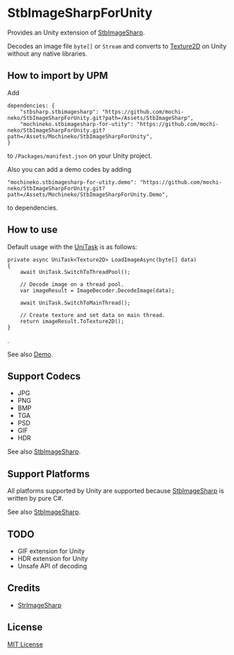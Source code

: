 StbImageSharpForUnity
===

Provides an Unity extension of [StbImageSharp](https://github.com/StbSharp/StbImageSharp).

Decodes an image file `byte[]` or `Stream` and converts to [Texture2D](https://docs.unity3d.com/jp/current/ScriptReference/Texture2D-ctor.html) on Unity without any native libraries.

## How to import by UPM

Add

```
dependencies: {
    "stbsharp.stbimagesharp": "https://github.com/mochi-neko/StbImageSharpForUnity.git?path=/Assets/StbImageSharp",
    "mochineko.stbimagesharp-for-utity": "https://github.com/mochi-neko/StbImageSharpForUnity.git?path=/Assets/Mochineko/StbImageSharpForUnity",
}
```

to `/Packages/manifest.json` on your Unity project.

Also you can add a demo codes by adding

```
"mochineko.stbimagesharp-for-utity.demo": "https://github.com/mochi-neko/StbImageSharpForUnity.git?path=/Assets/Mochineko/StbImageSharpForUnity.Demo",
```

to dependencies.


## How to use

Default usage with the [UniTask](https://github.com/Cysharp/UniTask) is as follows:

```
private async UniTask<Texture2D> LoadImageAsync(byte[] data)
{
    await UniTask.SwitchToThreadPool();

    // Decode image on a thread pool.
    var imageResult = ImageDecoder.DecodeImage(data);

    await UniTask.SwitchToMainThread();

    // Create texture and set data on main thread.
    return imageResult.ToTexture2D();
}
```
.

See also [Demo](https://github.com/mochi-neko/StbImageSharpForUnity/blob/main/Assets/Mochineko/StbImageSharpForUnity.Demo/ImageLoaderDemo.cs).

## Support Codecs

- JPG
- PNG
- BMP
- TGA
- PSD
- GIF
- HDR

See also [StbImageSharp](https://github.com/StbSharp/StbImageSharp).

## Support Platforms

All platforms supported by Unity are supported because [StbImageSharp](https://github.com/StbSharp/StbImageSharp) is written by pure C#.

See also [StbImageSharp](https://github.com/StbSharp/StbImageSharp).

## TODO

- GIF extension for Unity
- HDR extension for Unity
- Unsafe API of decoding

## Credits

- [StrImageSharp](https://github.com/StbSharp/StbImageSharp)


## License

[MIT License](https://github.com/mochi-neko/StbImageSharpForUnity/blob/main/LICENSE)
